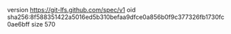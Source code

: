 version https://git-lfs.github.com/spec/v1
oid sha256:8f588351422a5016ed5b310befaa9dfce0a856b0f9c377326fb1730fc0ae6bff
size 570
